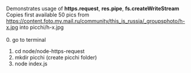 Demonstrates usage of <b>https.request</b>, <b>res.pipe</b>, <b>fs.createWriteStream</b> <br>
Copies first available 50 pics from https://content.foto.my.mail.ru/community/this_is_russia/_groupsphoto/h-x.jpg into picchi/h-x.jpg <br>
<br>
0. go to terminal<br>
1. cd node/node-https-request<br>
2. mkdir picchi (create picchi folder)<br>
3. node index.js<br>
